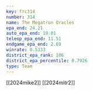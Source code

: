 ```yaml
---
key: frc314
number: 314
name: The Megatron Oracles
epa_end: 24.21
auto_epa_end: 10.01
teleop_epa_end: 11.51
endgame_epa_end: 2.69
winrate: 0.5333
district_epa_rank: 106
district_epa_percentile: 0.7926
type: Team
---
```

[[2024mike2]]
[[2024mitr2]]
